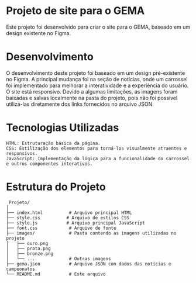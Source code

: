 # Projeto de site para o GEMA
Este projeto foi desenvolvido para criar o site para o GEMA, baseado em um design existente no Figma. 
# Desenvolvimento
O desenvolvimento deste projeto foi baseado em um design pré-existente no Figma. A principal mudança foi na seção de notícias, onde um carrossel foi implementado para melhorar a interatividade e a experiência do usuário. O site está responsivo. Devido a algumas limitações, as imagens foram baixadas e salvas localmente na pasta do projeto, pois não foi possível utilizá-las diretamente dos links fornecidos no arquivo JSON.
# Tecnologias Utilizadas
	HTML: Estruturação básica da página.
	CSS: Estilização dos elementos para torná-los visualmente atraentes e responsivos.
	JavaScript: Implementação da lógica para a funcionalidade do carrossel e outros componentes interativos.
 
 # Estrutura do Projeto
	 Projeto/
	│
	├── index.html          # Arquivo principal HTML
	├── style.css          # Arquivo de estilos CSS
	├── style.js           # Arquivo principal JavaScript
 	├── font.css            # Arquivo de fonte
	├── images/             # Pasta contendo as imagens utilizadas no projeto
	│   ├── ouro.png
	│   ├── prata.png
	│   ├── bronze.png
	│   └── ...             # Outras imagens
	├── gema.json           # Arquivo JSON com dados das notícias e campeonatos
	└── README.md           # Este arquivo
